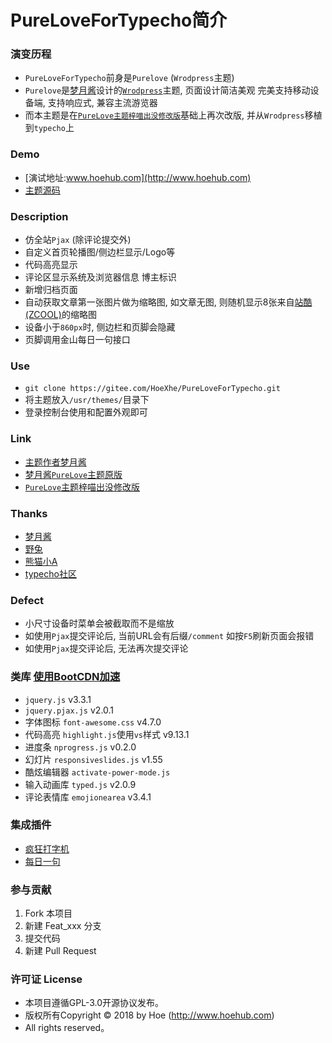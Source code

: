 # PureLoveForTypecho简介

### 演变历程

- `PureLoveForTypecho`前身是`Purelove` (`Wrodpress`主题)
- `Purelove`是[梦月酱](http://www.wysafe.com/)设计的[`Wrodpress`](https://cn.wordpress.org/)主题, 页面设计简洁美观 完美支持移动设备端, 支持响应式, 兼容主流游览器
- 而本主题是在[`PureLove主题梓喵出没修改版`](https://www.azimiao.com/purelovethemes)基础上再次改版, 并从`Wrodpress`移植到`typecho`上

### Demo

- [演试地址:www.hoehub.com](http://www.hoehub.com)
- [主题源码](https://gitee.com/HoeXhe/PureLoveForTypecho)

### Description

- 仿全站`Pjax` (除评论提交外)
- 自定义首页轮播图/侧边栏显示/Logo等
- 代码高亮显示
- 评论区显示系统及浏览器信息 博主标识
- 新增归档页面
- 自动获取文章第一张图片做为缩略图, 如文章无图, 则随机显示8张来自[站酷 (ZCOOL)](http://www.zcool.com.cn)的缩略图
- 设备小于`860px`时, 侧边栏和页脚会隐藏
- 页脚调用金山每日一句接口

### Use

- `git clone https://gitee.com/HoeXhe/PureLoveForTypecho.git`
- 将主题放入`/usr/themes/`目录下
- 登录控制台使用和配置外观即可

### Link

- [主题作者梦月酱](http://www.wysafe.com)
- [梦月酱`PureLove`主题原版](https://www.mywpku.com/purelove.html)
- [`PureLove`主题梓喵出没修改版](https://www.azimiao.com/purelovethemes)

### Thanks

- [梦月酱](http://www.wysafe.com/)
- [野兔](https://www.azimiao.com)
- [熊猫小A](https://blog.imalan.cn)
- [typecho社区](http://forum.typecho.org/)

### Defect

- 小尺寸设备时菜单会被截取而不是缩放
- 如使用`Pjax`提交评论后, 当前URL会有后缀`/comment` 如按`F5`刷新页面会报错
- 如使用`Pjax`提交评论后, 无法再次提交评论

### 类库 [使用BootCDN加速](https://www.bootcdn.cn/)

- `jquery.js` v3.3.1
- `jquery.pjax.js` v2.0.1
- 字体图标 `font-awesome.css` v4.7.0
- 代码高亮 `highlight.js`使用`vs`样式 v9.13.1
- 进度条 `nprogress.js` v0.2.0
- 幻灯片 `responsiveslides.js` v1.55
- 酷炫编辑器 `activate-power-mode.js`
- 输入动画库 `typed.js` v2.0.9
- 评论表情库 `emojionearea` v3.4.1

### 集成插件

- [疯狂打字机](https://gitee.com/HoeXhe/ActivatePowerMode)
- [每日一句](https://gitee.com/HoeXhe/DailySentence)

### 参与贡献

1. Fork 本项目
2. 新建 Feat_xxx 分支
3. 提交代码
4. 新建 Pull Request

### 许可证 License

- 本项目遵循GPL-3.0开源协议发布。
- 版权所有Copyright © 2018 by Hoe (http://www.hoehub.com)
- All rights reserved。